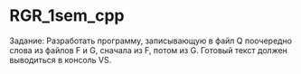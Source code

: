 # RGR_1sem_cpp
Задание: Разработать программу, записывающую в файл Q поочередно слова из файлов F и G, сначала из F, потом из G.  Готовый текст должен выводиться в консоль VS.
